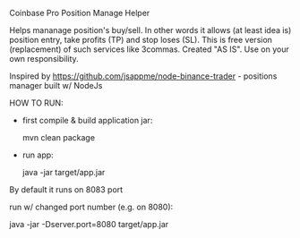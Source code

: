 Coinbase Pro Position Manage Helper

Helps mananage position's buy/sell. In other words it allows (at least idea is) position entry, take profits (TP) and stop loses (SL).
This is free version (replacement) of such services like 3commas.
Created "AS IS".
Use on your own responsibility.

Inspired by https://github.com/jsappme/node-binance-trader - positions manager built w/ NodeJs 

HOW TO RUN:

- first compile & build application jar:

  mvn clean package

- run app:

  java -jar target/app.jar

By default it runs on 8083 port

run w/ changed port number (e.g. on 8080):

java -jar -Dserver.port=8080 target/app.jar


